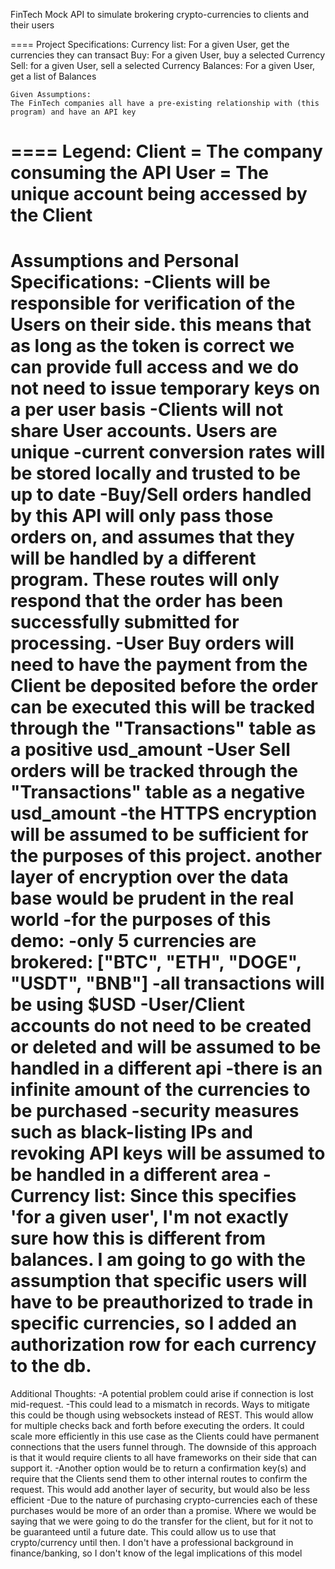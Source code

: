 FinTech Mock API to simulate brokering crypto-currencies to clients and their users

====
Project Specifications:
    Currency list: For a given User, get the currencies they can transact
    Buy: For a given User, buy a selected Currency
    Sell: for a given User, sell a selected Currency
    Balances: For a given User, get a list of Balances

    Given Assumptions:
    The FinTech companies all have a pre-existing relationship with (this program) and have an API key
====
Legend:
    Client = The company consuming the API
    User = The unique account being accessed by the Client
====
Assumptions and Personal Specifications:
    -Clients will be responsible for verification of the Users on their side.
        this means that as long as the token is correct we can provide full access
        and we do not need to issue temporary keys on a per user basis
    -Clients will not share User accounts. Users are unique
    -current conversion rates will be stored locally and trusted to be up to date
    -Buy/Sell orders handled by this API will only pass those orders on, 
        and assumes that they will be handled by a different program.
        These routes will only respond that the order has been successfully submitted for processing.
    -User Buy orders will need to have the payment from the Client be deposited before the order can be executed
        this will be tracked through the "Transactions" table as a positive usd_amount
    -User Sell orders will be tracked through the "Transactions" table as a negative usd_amount
    -the HTTPS encryption will be assumed to be sufficient for the purposes of this project.
        another layer of encryption over the data base would be prudent in the real world
    -for the purposes of this demo: 
        -only 5 currencies are brokered: ["BTC", "ETH", "DOGE", "USDT", "BNB"]
        -all transactions will be using $USD
        -User/Client accounts do not need to be created or deleted and will be assumed to be handled in a different api
        -there is an infinite amount of the currencies to be purchased
        -security measures such as black-listing IPs and revoking API keys will be assumed to be handled in a different area
    -Currency list:
        Since this specifies 'for a given user', I'm not exactly sure how this is different from balances.
        I am going to go with the assumption that specific users will have to be preauthorized to trade in specific currencies,
        so I added an authorization row for each currency to the db.
====
Additional Thoughts:
    -A potential problem could arise if connection is lost mid-request.
        -This could lead to a mismatch in records. Ways to mitigate this could be
        though using websockets instead of REST. This would allow for multiple checks back and forth
        before executing the orders. It could scale more efficiently in this use case as the Clients
        could have permanent connections that the users funnel through. The downside of this approach is
        that it would require clients to all have frameworks on their side that can support it.
        -Another option would be to return a confirmation key(s) and require that the Clients send them to other
        internal routes to confirm the request. This would add another layer of security, but would also be less efficient
    -Due to the nature of purchasing crypto-currencies each of these purchases would be more of an order than a promise.
        Where we would be saying that we were going to do the transfer for the client, but for it not to be guaranteed until a future date.
        This could allow us to use that crypto/currency until then.
        I don't have a professional background in finance/banking, so I don't know of the legal implications of this model

